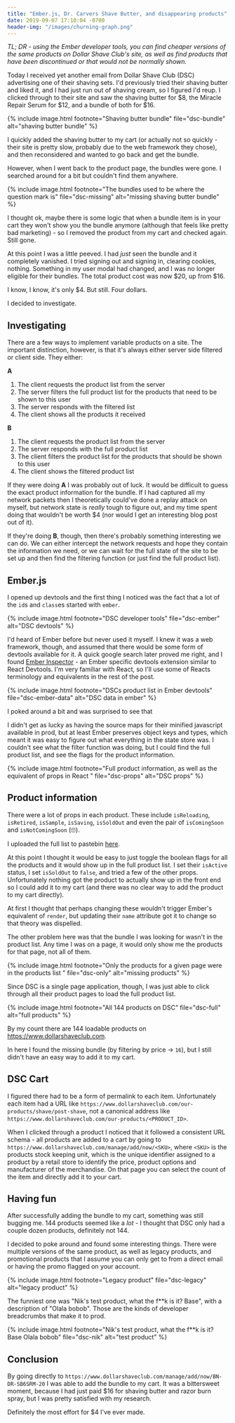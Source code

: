 ```yaml
---
title: "Ember.js, Dr. Carvers Shave Butter, and disappearing products"
date: 2019-09-07 17:10:04 -0700
header-img: "/images/churning-graph.png"
---
```

<style>
    {%  include main.css  %}
</style>
*TL; DR - using the Ember developer tools, you can find cheaper versions of the same products on Dollar Shave Club's site, as well as find products that have been discontinued or that would not be normally shown.* 


Today I received yet another email from Dollar Shave Club (DSC) advertising one of their shaving sets. I'd previously tried their shaving butter and liked it, and I had just run out of shaving cream, so I figured I'd reup. I clicked through to their site and saw the shaving butter for $8, the Miracle Repair Serum for $12, and a bundle of both for $16. 

{% include image.html footnote="Shaving butter bundle" file="dsc-bundle" alt="shaving butter bundle" %}

I quickly added the shaving butter to my cart (or actually not so quickly - their site is pretty slow, probably due to the web framework they chose), and then reconsidered and wanted to go back and get the bundle. 

However, when I went back to the product page, the bundles were gone. I searched around for a bit but couldn't find them anywhere. 

{% include image.html footnote="The bundles used to be where the question mark is" file="dsc-missing" alt="missing shaving butter bundle" %}

I thought ok, maybe there is some logic that when a bundle item is in your cart they won't show you the bundle anymore (although that feels like pretty bad marketing) - so I removed the product from my cart and checked again. Still gone. 

At this point I was a little peeved. I had *just* seen the bundle and it completely vanished. I tried signing out and signing in, clearing cookies, nothing. Something in my user modal had changed, and I was no longer eligible for their bundles. The total product cost was now $20, up from $16.

I know, I know, it's only $4. But still. Four dollars.

I decided to investigate.


## Investigating

There are a few ways to implement variable products on a site. The important distinction, however, is that it's always either server side filtered or client side. They either:

**A**

1) The client requests the product list from the server
2) The server filters the full product list for the products that need to be shown to this user
3) The server responds with the filtered list
4) The client shows all the products it received

**B**

1) The client requests the product list from the server
2) The server responds with the full product list
3) The client filters the product list for the products that should be shown to this user
4) The client shows the filtered product list

If they were doing **A** I was probably out of luck. It would be difficult to guess the exact product information for the bundle. If I had captured all my network packets then I theoretically could've done a replay attack on myself, but network state is *really* tough to figure out, and my time spent doing that wouldn't be worth $4 (nor would I get an interesting blog post out of it).

If they're doing **B**, though, then there's probably something interesting we can do. We can either intercept the network requests and hope they contain the information we need, or we can wait for the full state of the site to be set up and then find the filtering function (or just find the full product list).

## Ember.js

I opened up devtools and the first thing I noticed was the fact that a lot of the `id`s and `class`es started with `ember`.

{% include image.html footnote="DSC developer tools" file="dsc-ember" alt="DSC devtools" %}

I'd heard of Ember before but never used it myself. I knew it was a web framework, though, and assumed that there would be some form of devtools available for it. A quick google search later proved me right, and I found [Ember Inspector](https://chrome.google.com/webstore/detail/ember-inspector/bmdblncegkenkacieihfhpjfppoconhi) - an Ember specific devtools extension similar to React Devtools. I'm very familiar with React, so I'll use some of Reacts terminology and equivalents in the rest of the post.

{% include image.html footnote="DSCs product list in Ember devtools" file="dsc-ember-data" alt="DSC data in ember" %}

I poked around a bit and was surprised to see that 

I didn't get as lucky as having the source maps for their minified javascript available in prod, but at least Ember preserves object keys and types, which meant it was easy to figure out what everything in the state store was. I couldn't see what the filter function was doing, but I could find the full product list, and see the flags for the product information.

{% include image.html footnote="Full product information, as well as the equivalent of props in React " file="dsc-props" alt="DSC props" %}

## Product information

There were a lot of props in each product. These include `isReloading`, `isRetired`, `isSample`, `isSaving`, `isSoldOut` and even the pair of `isComingSoon` and `isNotComingSoon` (🙄).

I uploaded the full list to pastebin [here](https://pastebin.com/qw5La5JY).

At this point I thought it would be easy to just toggle the boolean flags for all the products and it would show up in the full product list. I set their `isActive` status, I set `isSoldOut` to `false`, and tried a few of the other props. Unfortunately nothing got the product to actually show up in the front end so I could add it to my cart (and there was no clear way to add the product to my cart directly). 

At first I thought that perhaps changing these wouldn't trigger Ember's equivalent of `render`, but updating their `name` attribute got it to change so that theory was dispelled.

The other problem here was that the bundle I was looking for wasn't in the product list. Any time I was on a page, it would only show me the products for that page, not all of them.  

{% include image.html footnote="Only the products for a given page were in the products list " file="dsc-only" alt="missing products" %}

Since DSC is a single page application, though, I was just able to click through all their product pages to load the full product list.

{% include image.html footnote="All 144 products on DSC" file="dsc-full" alt="full products" %}

By my count there are 144 loadable products on https://www.dollarshaveclub.com. 

In here I found the missing bundle (by filtering by price -> `16`), but I still didn't have an easy way to add it to my cart.

## DSC Cart

I figured there had to be a form of permalink to each item. Unfortunately each item had a URL like `https://www.dollarshaveclub.com/our-products/shave/post-shave`, not a canonical address like `https://www.dollarshaveclub.com/our-products/<PRODUCT_ID>`.

When I clicked through a product I noticed that it followed a consistent URL schema - all products are added to a cart by going to `https://www.dollarshaveclub.com/manage/add/now/<SKU>`, where `<SKU>` is the products stock keeping unit, which is the unique identifier assigned to a product by a retail store to identify the price, product options and manufacturer of the merchandise. On that page you can select the count of the item and directly add it to your cart.

## Having fun

After successfully adding the bundle to my cart, something was still bugging me. 144 products seemed like a *lot* - I thought that DSC only had a couple dozen products, definitely not 144. 

I decided to poke around and found some interesting things. There were multiple versions of the same product, as well as legacy products, and promotional products that I assume you can only get to from a direct email or having the promo flagged on your account. 

{% include image.html footnote="Legacy product" file="dsc-legacy" alt="legacy product" %}

The funniest one was "Nik's test product, what the f\*\*k is it? Base", with a description of "Olala bobob". Those are the kinds of developer breadcrumbs that make it to prod. 

{% include image.html footnote="Nik's test product, what the f**k is it? Base Olala bobob" file="dsc-nik" alt="test product" %}


## Conclusion

By going directly to `https://www.dollarshaveclub.com/manage/add/now/BN-DR-SB6SRM-20` I was able to add the bundle to my cart. It was a bittersweet moment, because I had just paid $16 for shaving butter and razor burn spray, but I was pretty satisfied with my research.

Definitely the most effort for $4 I've ever made.
